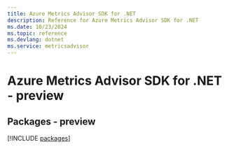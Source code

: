```yaml
---
title: Azure Metrics Advisor SDK for .NET
description: Reference for Azure Metrics Advisor SDK for .NET
ms.date: 10/23/2024
ms.topic: reference
ms.devlang: dotnet
ms.service: metricsadvisor
---
```

# Azure Metrics Advisor SDK for .NET - preview
## Packages - preview
[!INCLUDE [packages](metrics-advisor-index.md)]